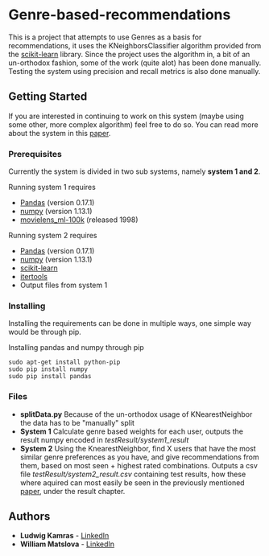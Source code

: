 # Genre-based-recommendations

This is a project that attempts to use Genres as a basis for recommendations, it uses the KNeighborsClassifier algorithm provided from the [scikit-learn](http://scikit-learn.org) library.
Since the project uses the algorithm in, a bit of an un-orthodox fashion, some of the work (quite alot) has been done manually. Testing the system using precision and recall metrics is also done manually. 

## Getting Started
If you are interested in continuing to work on this system (maybe using some other, more complex algorithm) feel free to do so. You can read more about the system in this [paper](http://kth.diva-portal.org/smash/record.jsf?pid=diva2%3A1189454&dswid=8605).

### Prerequisites
Currently the system is divided in two sub systems, namely **system 1 and 2**.

Running system 1 requires
* [Pandas](https://pandas.pydata.org/) (version 0.17.1)
* [numpy](http://www.numpy.org/) (version 1.13.1)
* [movielens_ml-100k](https://grouplens.org/datasets/movielens/) (released 1998)

Running system 2 requires
* [Pandas](https://pandas.pydata.org/) (version 0.17.1)
* [numpy](http://www.numpy.org/) (version 1.13.1)
* [scikit-learn](http://scikit-learn.org/stable/modules/generated/sklearn.neighbors.KNeighborsClassifier.html)
* [itertools](https://docs.python.org/3/library/itertools.html)
* Output files from system 1

### Installing

Installing the requirements can be done in multiple ways, one simple way would be through pip.

Installing pandas and numpy through pip 
```
sudo apt-get install python-pip
sudo pip install numpy
sudo pip install pandas
```

### Files
* **splitData.py** Because of the un-orthodox usage of KNearestNeighbor the data has to be "manually" split
* **System 1** Calculate genre based weights for each user, outputs the result numpy encoded in *testResult/system1_result* 
* **System 2** Using the KnearestNeighbor, find X users that have the most similar genre preferences as you have, and give recommendations from them, based on most seen + highest rated combinations. Outputs a csv file *testResult/system2_result.csv* containing test results, how these where aquired can most easily be seen in the previously mentioned [paper](www.example.com), under the result chapter.
## Authors

* **Ludwig Kamras** - [LinkedIn](http://linkedin.com/in/kamras)
* **William Matslova** - [LinkedIn](https://www.linkedin.com/in/matslova/)

